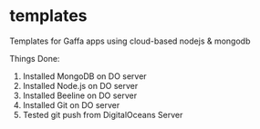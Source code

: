 templates
=========

Templates for Gaffa apps using cloud-based nodejs &amp; mongodb

Things Done:

1. Installed MongoDB on DO server
2. Installed Node.js on DO server
3. Installed Beeline on DO server
4. Installed Git on DO server
5. Tested git push from DigitalOceans Server

